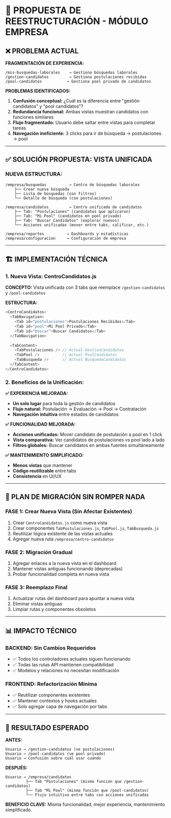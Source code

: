 # 🎯 **PROPUESTA DE REESTRUCTURACIÓN - MÓDULO EMPRESA**

## ❌ **PROBLEMA ACTUAL**

**FRAGMENTACIÓN DE EXPERIENCIA:**
```
/mis-busquedas-laborales    → Gestiona búsquedas laborales
/gestion-candidatos         → Gestiona postulaciones recibidas  
/pool-candidatos           → Gestiona pool privado de candidatos
```

**PROBLEMAS IDENTIFICADOS:**
1. **Confusión conceptual:** ¿Cuál es la diferencia entre "gestión candidatos" y "pool candidatos"?
2. **Redundancia funcional:** Ambas vistas muestran candidatos con funciones similares
3. **Flujo fragmentado:** Usuario debe saltar entre vistas para completar tareas
4. **Navegación ineficiente:** 3 clicks para ir de búsqueda → postulaciones → pool

---

## ✅ **SOLUCIÓN PROPUESTA: VISTA UNIFICADA**

### **NUEVA ESTRUCTURA:**

```
/empresa/busquedas          → Centro de búsquedas laborales
    ├── Crear nueva búsqueda
    ├── Lista de búsquedas (con filtros)
    └── Detalle de búsqueda (con postulaciones)

/empresa/candidatos         → Centro unificado de candidatos
    ├── Tab: "Postulaciones" (candidatos que aplicaron)
    ├── Tab: "Mi Pool" (candidatos en pool privado)
    ├── Tab: "Buscar Candidatos" (explorar nuevos)
    └── Acciones unificadas (mover entre tabs, calificar, etc.)

/empresa/reportes          → Dashboards y estadísticas
/empresa/configuracion     → Configuración de empresa
```

---

## 🏗️ **IMPLEMENTACIÓN TÉCNICA**

### **1. Nueva Vista: CentroCandidatos.js**

**CONCEPTO:** Vista unificada con 3 tabs que reemplace `/gestion-candidatos` y `/pool-candidatos`

**ESTRUCTURA:**
```javascript
<CentroCandidatos>
  <TabNavigation>
    <Tab id="postulaciones">Postulaciones Recibidas</Tab>
    <Tab id="pool">Mi Pool Privado</Tab>  
    <Tab id="buscar">Buscar Candidatos</Tab>
  </TabNavigation>
  
  <TabContent>
    <TabPostulaciones /> // Actual GestionCandidatos
    <TabPool />          // Actual PoolCandidatos  
    <TabBusqueda />      // Actual BusquedaCandidatos
  </TabContent>
</CentroCandidatos>
```

### **2. Beneficios de la Unificación:**

**✅ EXPERIENCIA MEJORADA:**
- **Un solo lugar** para toda la gestión de candidatos
- **Flujo natural:** Postulación → Evaluación → Pool → Contratación
- **Navegación intuitiva** entre estados de candidatos

**✅ FUNCIONALIDAD MEJORADA:**
- **Acciones unificadas:** Mover candidato de postulación a pool en 1 click
- **Vista comparativa:** Ver candidatos de postulaciones vs pool lado a lado
- **Filtros globales:** Buscar candidatos en ambas fuentes simultáneamente

**✅ MANTENIMIENTO SIMPLIFICADO:**
- **Menos vistas** que mantener
- **Código reutilizable** entre tabs
- **Consistencia** en UI/UX

---

## 🚀 **PLAN DE MIGRACIÓN SIN ROMPER NADA**

### **FASE 1: Crear Nueva Vista (Sin Afectar Existentes)**
1. Crear `CentroCandidatos.js` como nueva vista
2. Crear componentes `TabPostulaciones.js`, `TabPool.js`, `TabBusqueda.js`
3. Reutilizar lógica existente de las vistas actuales
4. Agregar nueva ruta `/empresa/centro-candidatos`

### **FASE 2: Migración Gradual**
1. Agregar enlaces a la nueva vista en el dashboard
2. Mantener vistas antiguas funcionando (deprecadas)
3. Probar funcionalidad completa en nueva vista

### **FASE 3: Reemplazo Final**
1. Actualizar rutas del dashboard para apuntar a nueva vista
2. Eliminar vistas antiguas
3. Limpiar rutas y componentes obsoletos

---

## 📊 **IMPACTO TÉCNICO**

### **BACKEND: Sin Cambios Requeridos**
- ✅ Todos los controladores actuales siguen funcionando
- ✅ Todas las rutas API mantienen compatibilidad
- ✅ Modelos y relaciones no necesitan modificación

### **FRONTEND: Refactorización Mínima**
- ✅ Reutilizar componentes existentes
- ✅ Mantener contextos y hooks actuales
- ✅ Solo agregar capa de navegación por tabs

---

## 🎯 **RESULTADO ESPERADO**

**ANTES:**
```
Usuario → /gestion-candidatos (ve postulaciones)
Usuario → /pool-candidatos (ve pool privado)  
Usuario → Confusión sobre cuál usar cuándo
```

**DESPUÉS:**
```
Usuario → /empresa/candidatos
         ├── Tab "Postulaciones" (misma función que /gestion-candidatos)
         ├── Tab "Mi Pool" (misma función que /pool-candidatos)
         └── Flujo intuitivo entre tabs con acciones unificadas
```

**BENEFICIO CLAVE:** Misma funcionalidad, mejor experiencia, mantenimiento simplificado.
